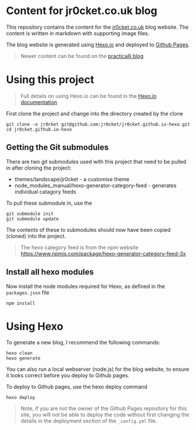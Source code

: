 # Content for jr0cket.co.uk blog

This repository contains the content for the [jr0cket.co.uk](http://jr0cket.co.uk) blog website.  The content is written in markdown with supporting image files.

The blog website is generated using [Hexo.io](http://hexo.io) and deployed to [Github Pages](https://pages.github.com).

> Newer content can be found on the [practicalli blog](htts://practicalli.github.io/blog/)

# Using this project

> Full details on using Hexo.io can be found in the [Hexo.io documentation](http://hexo.io/docs)

First clone the project and change into the directory created by the clone

```
git clone -o jr0cket git@github.com:jr0cket/jr0cket.github.io-hexo.git
cd jr0cket.github.io-hexo
```

## Getting the Git submodules

There are two git submodules used with this project that need to be pulled in after cloning the project:

* themes/landscape/jr0cket - a customise theme
* node_modules_manual/hexo-generator-category-feed - generates individual catagory feeds

To pull these submodule in, use the

```
git submodule init
git submodule update
```

The contents of these to submodules should now have been copied (cloned) into the project.

> The hexo category feed is from the npm website https://www.npmjs.com/package/hexo-generator-category-feed-3x

## Install all hexo modules

Now install the node modules required for Hexo, as defined in the `packages.json` file

```
npm install
```

# Using Hexo

To generate a new blog, I recommend the following commands:

```
hexo clean
hexo generate
```

You can also run a local webserver (node.js) for the blog website, to ensure it looks correct before you deploy to Github pages.

To deploy to Github pages, use the hexo deploy command

```
hexo deploy
```

> Note, if you are not the owner of the Github Pages repository for this site, you will not be able to deploy the code without first changing the details in the deployment section of the `_config.yml` file.

